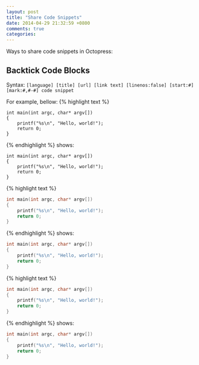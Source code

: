 ```yaml
---
layout: post
title: "Share Code Snippets"
date: 2014-04-29 21:32:59 +0800
comments: true
categories: 
---
```

Ways to share code snippets in Octopress:

Backtick Code Blocks
--------------------
Syntax:
    ``` [language] [title] [url] [link text] [linenos:false] [start:#] [mark:#,#-#]
    code snippet
    ```

For example, bellow:
{% highlight text %}
``` 
int main(int argc, char* argv[])
{
    printf("%s\n", "Hello, world!");
    return 0;
}
```
{% endhighlight %}
shows:
``` 
int main(int argc, char* argv[])
{
    printf("%s\n", "Hello, world!");
    return 0;
}
```
{% highlight text %}
``` c  
int main(int argc, char* argv[])
{
    printf("%s\n", "Hello, world!");
    return 0;
}
```
{% endhighlight %}
shows:
``` c  
int main(int argc, char* argv[])
{
    printf("%s\n", "Hello, world!");
    return 0;
}
```
{% highlight text %}
``` c "Hello World.cpp" mark:3 
int main(int argc, char* argv[])
{
    printf("%s\n", "Hello, world!");
    return 0;
}
```
{% endhighlight %}
shows:
``` c "Hello World.cpp" mark:3 
int main(int argc, char* argv[])
{
    printf("%s\n", "Hello, world!");
    return 0;
}
```


